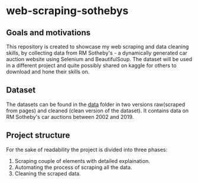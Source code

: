 # web-scraping-sothebys

## Goals and motivations
This repository is created to showcase my web scraping and data cleaning skills, by collecting data from RM Sotheby's - a dynamically generated car auction website using Selenium and BeautifulSoup. The dataset will be used in a different project and quite possibly shared on kaggle for others to download and hone their skills on.

## Dataset
The datasets can be found in the [data]() folder in two versions raw(scraped from pages) and cleaned (clean version of the dataset). It contains data on RM Sotheby's car auctions between 2002 and 2019.

## Project structure
For the sake of readability the project is divided into three phases: 
1. Scraping couple of elements with detailed explaination. 
2. Automating the process of scraping all the data. 
3. Cleaning the scraped data.
